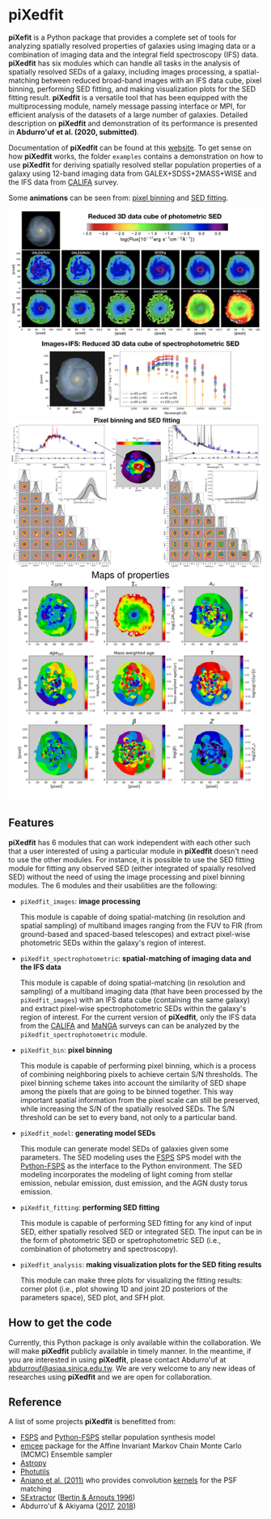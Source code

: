 # piXedfit

**piXefit** is a Python package that provides a complete set of tools for analyzing spatially resolved properties of galaxies using 
imaging data or a combination of imaging data and the integral field spectroscopy (IFS) data. **piXedfit** has six modules which can 
handle all tasks in the analysis of spatially resolved SEDs of a galaxy, including images processing, a spatial-matching between reduced 
broad-band images with an IFS data cube, pixel binning, performing SED fitting, and making visualization plots for the SED fitting result. 
**piXedfit** is a versatile tool that has been equipped with the multiprocessing module, namely message passing interface or MPI, for 
efficient analysis of the datasets of a large number of galaxies. Detailed description on **piXedfit** and demonstration of its performance 
is presented in **Abdurro'uf et al. (2020, submitted)**. 

Documentation of **piXedfit** can be found at this [website](https://pixedfit.readthedocs.io/en/latest/index.html). 
To get sense on how **piXedfit** works, the folder `examples` contains a demonstration on how to use **piXedfit** for deriving spatially resolved 
stellar population properties of a galaxy using 12-band imaging data from GALEX+SDSS+2MASS+WISE and the IFS data from [CALIFA](https://califa.caha.es/) survey.

Some **animations** can be seen from: [pixel binning](https://github.com/aabdurrouf/piXedfit/blob/main/docs/source/demos_pixel_binning.rst) and [SED fitting](https://github.com/aabdurrouf/piXedfit/blob/main/docs/source/demos_sed_fitting.rst).

![image1](3Dcube_specphoto.png)
![image2](demo_pixedfit_ngc309_new_edit.svg)
![image3](plot_maps_props_new.svg)

## Features
**piXedfit** has 6 modules that can work independent with each other such that a user interested of using a particular module in **piXedfit** 
doesn't need to use the other modules. For instance, it is possible to use the SED fitting module for fitting any observed SED (either integrated 
of spaially resolved SED) without the need of using the image processing and pixel binning modules. The 6 modules and their usabilities are the following:

*  `piXedfit_images`: **image processing**
   
   This module is capable of doing spatial-matching (in resolution and spatial sampling) of multiband images ranging from the FUV to FIR 
   (from ground-based and spaced-based telescopes) and extract pixel-wise photometric SEDs within the galaxy's region of interest.

*  `piXedfit_spectrophotometric`: **spatial-matching of imaging data and the IFS data**
   
   This module is capable of doing spatial-matching (in resolution and sampling) of a multiband imaging data 
   (that have been processed by the `piXedfit_images`) with an IFS data cube (containing the same galaxy) and extract pixel-wise 
   spectrophotometric SEDs within the galaxy's region of interest. For the current version of **piXedfit**, only the IFS data from 
   the [CALIFA](https://califa.caha.es/) and [MaNGA](https://www.sdss.org/surveys/manga/) surveys can can be analyzed by 
   the `piXedfit_spectrophotometric` module.   

*  `piXedfit_bin`: **pixel binning**
   
   This module is capable of performing pixel binning, which is a process of combining neighboring pixels to achieve certain S/N thresholds.
   The pixel binning scheme takes into account the similarity of SED shape among the pixels that are going to be binned together. This way 
   important spatial information from the pixel scale can still be preserved, while increasing the S/N of the spatially resolved SEDs. 
   The S/N threshold can be set to every band, not only to a particular band.   

*  `piXedfit_model`: **generating model SEDs**
   
   This module can generate model SEDs of galaxies given some parameters. The SED modeling uses the [FSPS](https://github.com/cconroy20/fsps) SPS model 
   with the [Python-FSPS](http://dfm.io/python-fsps/current/) as the interface to the Python environment. The SED modeling incorporates the modeling 
   of light coming from stellar emission, nebular emission, dust emission, and the AGN dusty torus emission.      

*  `piXedfit_fitting`: **performing SED fitting**
   
   This module is capable of performing SED fitting for any kind of input SED, either spatially resolved SED or integrated SED. The input can be 
   in the form of photometric SED or spetrophotometric SED (i.e., combination of photometry and spectroscopy).

*  `piXedfit_analysis`: **making visualization plots for the SED fiting results**
   
   This module can make three plots for visualizing the fitting results: corner plot (i.e., plot showing 1D and joint 2D posteriors of the parameters space), 
   SED plot, and SFH plot.
   
## How to get the code
Currently, this Python package is only available within the collaboration. We will make **piXedfit** publicly available in timely manner. In the meantime, if you are interested in using **piXedfit**, please contact Abdurro'uf at abdurrouf@asiaa.sinica.edu.tw. We are very welcome to any new ideas of researches using **piXedfit** and we are open for collaboration.     
   
## Reference
A list of some projects **piXedfit** is benefitted from:
*  [FSPS](https://github.com/cconroy20/fsps) and [Python-FSPS](http://dfm.io/python-fsps/current/) stellar population synthesis model
*  [emcee](https://emcee.readthedocs.io/en/stable/) package for the Affine Invariant Markov Chain Monte Carlo (MCMC) Ensemble sampler
*  [Astropy](https://www.astropy.org/)
*  [Photutils](https://photutils.readthedocs.io/en/stable/)
*  [Aniano et al. (2011)](https://ui.adsabs.harvard.edu/abs/2011PASP..123.1218A/abstract) who provides convolution [kernels](https://www.astro.princeton.edu/~ganiano/Kernels.html) for the PSF matching
*  [SExtractor](https://www.astromatic.net/software/sextractor) ([Bertin & Arnouts 1996](https://ui.adsabs.harvard.edu/abs/1996A%26AS..117..393B/abstract))
*  Abdurro'uf & Akiyama ([2017](https://ui.adsabs.harvard.edu/abs/2017MNRAS.469.2806A/abstract), [2018](https://ui.adsabs.harvard.edu/abs/2018MNRAS.479.5083A/abstract))




